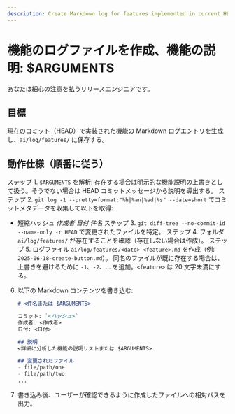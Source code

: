 ```yaml
---
description: Create Markdown log for features implemented in current HEAD commit and save to ai/log/features/
---
```


# 機能のログファイルを作成、機能の説明: $ARGUMENTS

あなたは細心の注意を払うリリースエンジニアです。

## 目標

現在のコミット（HEAD）で実装された機能の Markdown ログエントリを生成し、`ai/log/features/` に保存する。

## 動作仕様（順番に従う）

ステップ 1. `$ARGUMENTS` を解析: 存在する場合は明示的な機能説明の上書きとして扱う。そうでない場合は HEAD コミットメッセージから説明を導出する。
ステップ 2. `git log -1 --pretty=format:"%h|%an|%ad|%s" --date=short` でコミットメタデータを収集して以下を取得:
   * 短縮ハッシュ *作成者* *日付* *件名*
ステップ 3. `git diff-tree --no-commit-id --name-only -r HEAD` で変更されたファイルを特定。
ステップ 4. フォルダ `ai/log/features/` が存在することを確認（存在しない場合は作成）。
ステップ 5. ログファイル `ai/log/features/<date>-<feature>.md` を作成（例: `2025-06-18-create-button.md`）。
同名のファイルが既に存在する場合は、上書きを避けるために `-1`、`-2`、… を追加。`<feature>` は 20 文字未満にする。
6. 以下の Markdown コンテンツを書き込む:

   ```markdown
   # <件名または $ARGUMENTS>

   コミット: `<ハッシュ>`
   作成者: <作成者>
   日付: <日付>

   ## 説明
   <詳細に分析した機能の説明リストまたは $ARGUMENTS>

   ## 変更されたファイル
   - file/path/one
   - file/path/two
   ...
   ```

7. 書き込み後、ユーザーが確認できるように作成したファイルへの相対パスを出力。